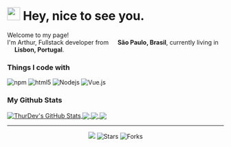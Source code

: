 <h1><img src="https://emojis.slackmojis.com/emojis/images/1531849430/4246/blob-sunglasses.gif?1531849430" width="30"/> Hey, nice to see you.</h1>


<p>Welcome to my page! </br> I'm Arthur, Fullstack developer from <img src="https://image.flaticon.com/icons/svg/197/197386.svg" width="13"/> <b>São Paulo, Brasil</b>, currently living in <img src="https://image.flaticon.com/icons/svg/197/197463.svg" width="13"/> <b>Lisbon, Portugal</b>. </p>
<h3>Things I code with</h3>
<p>
  <img alt="npm" src="https://img.shields.io/badge/-NPM-CB3837?style=flat-square&logo=npm&logoColor=white" />
  <img alt="html5" src="https://img.shields.io/badge/-HTML5-E34F26?style=flat-square&logo=html5&logoColor=white" />
  <img alt="Nodejs" src="https://img.shields.io/badge/-Nodejs-43853d?style=flat-square&logo=Node.js&logoColor=white" />
  <img alt="Vue.js" src="https://img.shields.io/badge/-Vuejs-43853d?style=flat-square&logo=Vue.js&logoColor=white&color=success" />
</p>

<h3>My Github Stats</h3>
<a href="https://github.com/MartinHeinz/MartinHeinz">
  <img align="center" src="https://github-readme-stats.vercel.app/api?username=ThurDev&show_icons=true&line_height=27&count_private=true&title_color=ffffff&text_color=c9cacc&icon_color=1C9EE3&bg_color=1d1f21" alt="ThurDev's GitHub Stats" />
</a>
<a href="https://github.com/MartinHeinz/MartinHeinz">
  <img align="center" src="https://github-readme-stats.vercel.app/api/top-langs/?username=ThurDev&hide=html&title_color=ffffff&text_color=c9cacc&icon_color=1C9EE3&bg_color=1d1f21" />
</a>
<a href="https://github.com/thurdev/AyxBot">
  <img align="center" src="https://github-readme-stats.vercel.app/api/pin/?username=thurdev&repo=AyxBot&title_color=ffffff&text_color=c9cacc&icon_color=1C9EE3&bg_color=1d1f21" />
</a>
<a href="https://github.com/thurdev/CovidFlask">
  <img align="center" src="https://github-readme-stats.vercel.app/api/pin/?username=thurdev&repo=CovidFlask&title_color=ffffff&text_color=c9cacc&icon_color=1C9EE3&bg_color=1d1f21" />
</a>

------------
<p align="center"><img src="https://github.com/thmsgbrt/thmsgbrt/workflows/README%20build/badge.svg" /> <img alt="Stars" src="https://img.shields.io/github/stars/thurdev/thurdev?style=flat-square&labelColor=343b41"/> <img alt="Forks" src="https://img.shields.io/github/forks/thurdev/thurdev?style=flat-square&labelColor=343b41"/></p>
